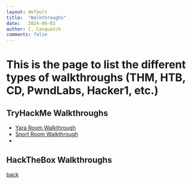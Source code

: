 ```yaml
---
layout: default
title:  "Walkthroughs"
date:   2024-09-03
author: C. Casquatch
comments: false
---
```


# This is the page to list the different types of walkthroughs (THM, HTB, CD, PwndLabs, Hacker1, etc.)

## TryHackMe Walkthroughs
* [Yara Room Walkthrough](_posts/Walkthroughs/2024-09-03-Yara-Walkthrough.html)
* [Snort Room Walkthrough](_posts/Walkthroughs/2024-09-03-Snort-Walkthrough.markdown)
* 
## HackTheBox Walkthroughs

[back](./index.md)
